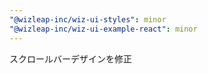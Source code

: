 ```yaml
---
"@wizleap-inc/wiz-ui-styles": minor
"@wizleap-inc/wiz-ui-example-react": minor
---
```


スクロールバーデザインを修正
